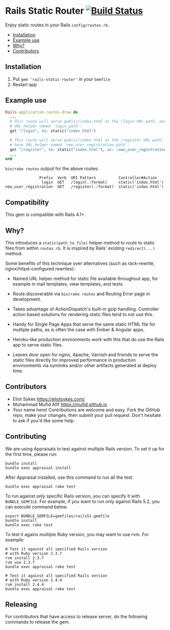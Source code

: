 # Rails Static Router [![Build Status](https://travis-ci.org/mufid/rails-static-router.svg?branch=master)](https://travis-ci.org/mufid/rails-static-router)

Enjoy static routes in your Rails `config/routes.rb`.

<!-- MarkdownTOC depth=0 autolink=true bracket=round -->

- [Installation](#installation)
- [Example use](#example-use)
- [Why?](#why)
- [Contributors](#contributors)

<!-- /MarkdownTOC -->

## Installation

1. Put `gem 'rails-static-router'` in your `Gemfile`
2. Restart app

## Example use

```ruby
Rails.application.routes.draw do
  ...
  # This route will serve public/index.html at the /login URL path, and have
  # URL helper named `login_path`:
  get "/login", to: static("index.html")

  # This route will serve public/index.html at the /register URL path, and
  # have URL helper named `new_user_registration_path`:
  get "/register", to: static("index.html"), as: :new_user_registration
  ...
end
```

`bin/rake routes` output for the above routes:

```
               Prefix  Verb  URI Pattern          Controller#Action
                login  GET   /login(.:format)     static('index.html')
new_user_registration  GET   /register(.:format)  static('index.html')
```
 
## Compatibility

This gem is compatible with Rails 4.1+.

## Why?

This introduces a `static(path_to_file)` helper method to route to static files
from within `routes.rb`. It is inspired by Rails' existing `redirect(...)` method.

Some benefits of this technique over alternatives (such as rack-rewrite,
nginx/httpd-configured rewrites):

- Named URL helper method for static file available throughout app, for
  example in mail templates, view templates, and tests.

- Route discoverable via `bin/rake routes` and Routing Error page in development.

- Takes advantage of ActionDispatch's built-in gzip handling. Controller action
  based solutions for rendering static files tend to not use this.

- Handy for Single Page Apps that serve the same static HTML file for multiple
  paths, as is often the case with Ember & Angular apps.

- Heroku-like production environments work with this that do use the Rails app
  to serve static files.

- Leaves door open for nginx, Apache, Varnish and friends to serve the static
  files directly for improved performance in production environments via symlinks
  and/or other artifacts generated at deploy time.

## Contributors

- Eliot Sykes https://eliotsykes.com/
- Muhammad Mufid Afif https://mufid.github.io
- Your name here! Contributions are welcome and easy. Fork the GitHub repo, make your changes, then submit your pull request. Don't hesitate to ask if you'd like some help.

## Contributing

We are using Appraisals to test against multiple Rails version. To set it
up for the first time, please run:

    bundle install
    bundle exec appraisal install

After Appraisal installed, use this command to run all the test:

    bundle exec appraisal rake test

To run against only specific Rails version, you can specify it
with `BUNDLE_GEMFILE`. For example, if you want to run only
against Rails 5.2, you can execute command below.

    export BUNDLE_GEMFILE=gemfiles/rails51.gemfile
    bundle install
    bundle exec rake test

To test it agains multiple Ruby version, you may want to use rvm.
For example:

    # Test it against all specified Rails version
    # with Ruby version 2.3.7
    rvm install 2.3.7
    rvm use 2.3.7
    bundle exec appraisal rake test

    # Test it against all specified Rails version
    # with Ruby version 2.4.4
    rvm install 2.4.4
    bundle exec appraisal rake test

## Releasing

For contributors that have access to release server, do the
following commands to release the gem.

